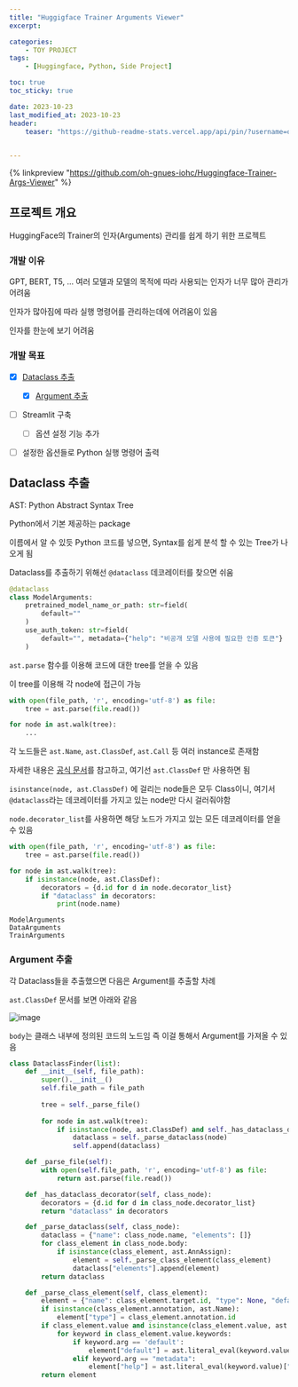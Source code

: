 ```yaml
---
title: "Huggigface Trainer Arguments Viewer"
excerpt:

categories: 
    - TOY PROJECT
tags:
    - [Huggingface, Python, Side Project]

toc: true
toc_sticky: true

date: 2023-10-23
last_modified_at: 2023-10-23
header:
    teaser: "https://github-readme-stats.vercel.app/api/pin/?username=oh-gnues-iohc&repo=Huggingface-Trainer-Args-Viewer"

    
---
```



{% linkpreview "https://github.com/oh-gnues-iohc/Huggingface-Trainer-Args-Viewer" %}


## 프로젝트 개요

HuggingFace의 Trainer의 인자(Arguments) 관리를 쉽게 하기 위한 프로젝트

### 개발 이유

GPT, BERT, T5, ... 여러 모델과 모델의 목적에 따라 사용되는 인자가 너무 많아 관리가 어려움

인자가 많아짐에 따라 실행 명령어를 관리하는데에 어려움이 있음

인자를 한눈에 보기 어려움

### 개발 목표

- [X] [Dataclass 추출](#dataclass-추출)
  - [X] [Argument 추출](#argument-추출)
- [ ] Streamlit 구축
  - [ ] 옵션 설정 기능 추가
- [ ] 설정한 옵션들로 Python 실행 명령어 출력



## Dataclass 추출

AST: Python Abstract Syntax Tree

Python에서 기본 제공하는 package

이름에서 알 수 있듯 Python 코드를 넣으면, Syntax를 쉽게 분석 할 수 있는 Tree가 나오게 됨

Dataclass를 추출하기 위해선 `@dataclass` 데코레이터를 찾으면 쉬움

```python
@dataclass
class ModelArguments:
    pretrained_model_name_or_path: str=field(
        default=""
    )
    use_auth_token: str=field(
        default="", metadata={"help": "비공개 모델 사용에 필요한 인증 토큰"}
    )
```

`ast.parse` 함수를 이용해 코드에 대한 tree를 얻을 수 있음

이 tree를 이용해 각 node에 접근이 가능

```python
with open(file_path, 'r', encoding='utf-8') as file:
    tree = ast.parse(file.read())

for node in ast.walk(tree):
    ...
```

각 노드들은 `ast.Name`, `ast.ClassDef`, `ast.Call` 등 여러 instance로 존재함

자세한 내용은 [공식 문서](https://docs.python.org/3/library/ast.html)를 참고하고, 여기선 `ast.ClassDef` 만 사용하면 됨

`isinstance(node, ast.ClassDef)` 에 걸리는 node들은 모두 Class이니, 여기서 `@dataclass`라는 데코레이터를 가지고 있는 node만 다시 걸러줘야함

`node.decorator_list`를 사용하면 해당 노드가 가지고 있는 모든 데코레이터를 얻을 수 있음

```python
with open(file_path, 'r', encoding='utf-8') as file:
    tree = ast.parse(file.read())

for node in ast.walk(tree):
    if isinstance(node, ast.ClassDef):
        decorators = {d.id for d in node.decorator_list}
        if "dataclass" in decorators:
            print(node.name)
```

```
ModelArguments
DataArguments
TrainArguments
```

### Argument 추출

각 Dataclass들을 추출했으면 다음은 Argument를 추출할 차례

`ast.ClassDef` 문서를 보면 아래와 같음

![image](https://github.com/oh-gnues-iohc/oh-gnues-iohc.github.io/assets/79557937/f56f2424-06a5-43d4-b00b-ab0c83dd9735)

`body`는 클래스 내부에 정의된 코드의 노드임 즉 이걸 통해서 Argument를 가져올 수 있음

```python
class DataclassFinder(list):
    def __init__(self, file_path):
        super().__init__()
        self.file_path = file_path
        
        tree = self._parse_file()
        
        for node in ast.walk(tree):
            if isinstance(node, ast.ClassDef) and self._has_dataclass_decorator(node):
                dataclass = self._parse_dataclass(node)
                self.append(dataclass)

    def _parse_file(self):
        with open(self.file_path, 'r', encoding='utf-8') as file:
            return ast.parse(file.read())

    def _has_dataclass_decorator(self, class_node):
        decorators = {d.id for d in class_node.decorator_list}
        return "dataclass" in decorators

    def _parse_dataclass(self, class_node):
        dataclass = {"name": class_node.name, "elements": []}
        for class_element in class_node.body:
            if isinstance(class_element, ast.AnnAssign):
                element = self._parse_class_element(class_element)
                dataclass["elements"].append(element)
        return dataclass

    def _parse_class_element(self, class_element):
        element = {"name": class_element.target.id, "type": None, "default": None, "help": None}
        if isinstance(class_element.annotation, ast.Name):
            element["type"] = class_element.annotation.id
        if class_element.value and isinstance(class_element.value, ast.Call):
            for keyword in class_element.value.keywords:
                if keyword.arg == 'default':
                    element["default"] = ast.literal_eval(keyword.value)
                elif keyword.arg == "metadata":
                    element["help"] = ast.literal_eval(keyword.value)["help"]
        return element

```